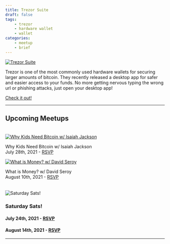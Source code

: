```yaml
---
title: Trezor Suite
draft: false
tags:
    - trezor
    - hardware wallet
    - wallet
categories:
    - meetup
    - brief
---
```


[![Trezor Suite](/assets/img/posts/trezor-suite.jpg "Trezor Suite")](https://blog.trezor.io/trezor-suite-launches-8958c1d37d33)

Trezor is one of the most commonly used hardware wallets for securing larger amounts of bitcoin. They recently released a desktop app for safer and easier access to your funds. No more getting nervous typing the wrong url or phishing attacks, just open your desktop app!

<a class="cta" href="https://blog.trezor.io/trezor-suite-launches-8958c1d37d33">Check it out!</a>

---

## Upcoming Meetups

<div class="row" style="padding-top:20px">
    <div class="col">
        <a href="https://www.meetup.com/BitcoinCharlotte/events/279069534/"><img src="/assets/img/posts/isaiah-jackson-why-kids-need-bitcoin.jpg" alt="Why Kids Need Bitcoin w/ Isaiah Jackson" title="Why Kids Need Bitcoin w/ Isaiah Jackson"/></a>
        <p class="pic-caption">
            <span>Why Kids Need Bitcoin w/ Isaiah Jackson</span><br>
            <span>July 28th, 2021 - <a href="https://www.meetup.com/BitcoinCharlotte/events/279069534/">RSVP</a></span><br>
        </p>
    </div>
    <div class="col">
        <a href="https://www.meetup.com/BitcoinCharlotte/events/279217548/"><img src="/assets/img/posts/what-is-money-david-seroy.jpg" alt="What is Money? w/ David Seroy" title="What is Money? w/ David Seroy"/></a>
        <p class="pic-caption">
            <span>What is Money? w/ David Seroy</span><br>
            <span>August 10th, 2021 - <a href="https://www.meetup.com/BitcoinCharlotte/events/279217548/">RSVP</a></span><br>
        </p>
    </div>
</div>

<div class="row justify-content-center" style="padding-top:20px">
    <div class="col-4">
      <img src="/assets/img/posts/Salty-Parrot-Brewing-Saturday-Sats-Meetup.jpg" class="img-fluid rounded-start" alt="Saturday Sats!" title="Saturday Sats!">
    </div>
</div>

### Saturday Sats!
#### July 24th, 2021 - [RSVP](https://www.meetup.com/BitcoinCharlotte/events/279069006/)
#### August 14th, 2021 - [RSVP](https://www.meetup.com/BitcoinCharlotte/events/279069229/)



---
